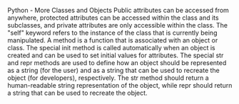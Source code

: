 Python - More Classes and Objects
Public attributes can be accessed from anywhere, protected attributes can be accessed within the class and its subclasses, and private attributes are only accessible within the class.
The "self" keyword refers to the instance of the class that is currently being manipulated.
A method is a function that is associated with an object or class.
The special init method is called automatically when an object is created and can be used to set initial values for attributes.
The special str and repr methods are used to define how an object should be represented as a string (for the user) and as a string that can be used to recreate the object (for developers), respectively.
The str method should return a human-readable string representation of the object, while repr should return a string that can be used to recreate the object.
